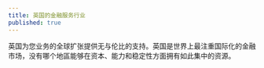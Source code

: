 ```yaml
---
title: 英国的金融服务行业
published: true
---
```

英国为您业务的全球扩张提供无与伦比的支持。英国是世界上最注重国际化的金融市场，没有哪个地區能够在资本、能力和稳定性方面拥有如此集中的资源。
